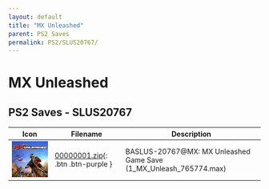 ```yaml
---
layout: default
title: "MX Unleashed"
parent: PS2 Saves
permalink: PS2/SLUS20767/
---
```

# MX Unleashed

## PS2 Saves - SLUS20767

| Icon | Filename | Description |
|------|----------|-------------|
| ![MX Unleashed](icon0.png) | [00000001.zip](00000001.zip){: .btn .btn-purple } | BASLUS-20767@MX: MX Unleashed Game Save (1_MX_Unleash_765774.max) |
